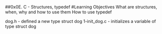 ##0x0E. C - Structures, typedef
#Learning Objectives
What are structures, when, why and how to use them
How to use typedef

dog.h - defined a new type struct dog
1-init_dog.c - initializes a variable of type struct dog
